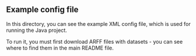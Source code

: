 ## Example config file

In this directory, you can see the example XML config file, which is used for running the Java project.

To run it, you must first download ARFF files with datasets - you can see where to find them in the main README file.
